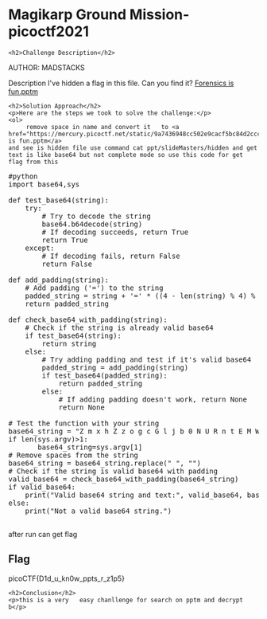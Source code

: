 <title>Magikarp Ground Mission- picoctf2021</title>

<!DOCTYPE html>
<html>

<body>
    <h1>Magikarp Ground Mission- picoctf2021</h1>

    <h2>Challenge Description</h2>
AUTHOR: MADSTACKS

Description
I've hidden a flag in this file. Can you find it? 
    <a href="https://mercury.picoctf.net/static/9a7436948cc502e9cacf5bc84d2cccb5/Forensics%20is%20fun.pptm">Forensics is fun.pptm</a>
 
    <h2>Solution Approach</h2>
    <p>Here are the steps we took to solve the challenge:</p>
    <ol>
         remove space in name and convert it   to <a href="https://mercury.picoctf.net/static/9a7436948cc502e9cacf5bc84d2cccb5/Forensicsisfun.pptm">Forensics is fun.pptm</a>
    and see is hidden file use command cat ppt/slideMasters/hidden and get text is like base64 but not complete mode so use this code for get flag from this
<pre>
#python
import base64,sys

def test_base64(string):
    try:
        # Try to decode the string
        base64.b64decode(string)
        # If decoding succeeds, return True
        return True
    except:
        # If decoding fails, return False
        return False

def add_padding(string):
    # Add padding ('=') to the string
    padded_string = string + '=' * ((4 - len(string) % 4) % 4)
    return padded_string

def check_base64_with_padding(string):
    # Check if the string is already valid base64
    if test_base64(string):
        return string
    else:
        # Try adding padding and test if it's valid base64
        padded_string = add_padding(string)
        if test_base64(padded_string):
            return padded_string
        else:
            # If adding padding doesn't work, return None
            return None

# Test the function with your string
base64_string = "Z m x h Z z o g c G l j b 0 N U R n t E M W R f d V 9 r b j B 3 X 3 B w d H N f c l 9 6 M X A 1 f Q"
if len(sys.argv)>1:
       base64_string=sys.argv[1]
# Remove spaces from the string
base64_string = base64_string.replace(" ", "")
# Check if the string is valid base64 with padding
valid_base64 = check_base64_with_padding(base64_string)
if valid_base64:
    print("Valid base64 string and text:", valid_base64, base64.b64decode(valid_base64))
else:
    print("Not a valid base64 string.")

</pre> 
after run can get flag
    </ol>
<br>
    <h2>Flag</h2>
    <p class="flag">picoCTF{D1d_u_kn0w_ppts_r_z1p5}
</p>

    <h2>Conclusion</h2>
    <p>this is a very   easy chanllenge for search on pptm and decrypt b</p>
</body>
</html>


